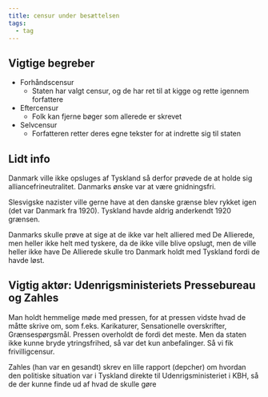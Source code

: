 ```yaml
---
title: censur under besættelsen
tags:
  - tag
---
```

## Vigtige begreber 
- Forhåndscensur
	- Staten har valgt censur, og de har ret til at kigge og rette igennem forfattere
- Eftercensur
	- Folk kan fjerne bøger som allerede er skrevet
- Selvcensur
	- Forfatteren retter deres egne tekster for at indrette sig til staten

## Lidt info
Danmark ville ikke opsluges af Tyskland så derfor prøvede de at holde sig alliancefrineutralitet. Danmarks ønske var at være gnidningsfri.

Slesvigske nazister ville gerne have at den danske grænse blev rykket igen (det var Danmark fra 1920). Tyskland havde aldrig anderkendt 1920 grænsen.

Danmarks skulle prøve at sige at de ikke var helt alliered med De Allierede, men heller ikke helt med tyskere, da de ikke ville blive opslugt, men de ville heller ikke have De Allierede skulle tro Danmark holdt med Tyskland fordi de havde løst.

## Vigtig aktør: Udenrigsministeriets Pressebureau og Zahles
Man holdt hemmelige møde med pressen, for at pressen vidste hvad de måtte skrive om, som f.eks. Karikaturer, Sensationelle overskrifter, Grænsespørgsmål. Pressen overholdt de fordi det meste. Men da staten ikke kunne bryde ytringsfrihed, så var det kun anbefalinger. Så vi fik frivilligcensur.

Zahles (han var en gesandt) skrev en lille rapport (depcher) om hvordan den politiske situation var i Tyskland direkte til Udenrigsministeriet i KBH, så de der kunne finde ud af hvad de skulle gøre